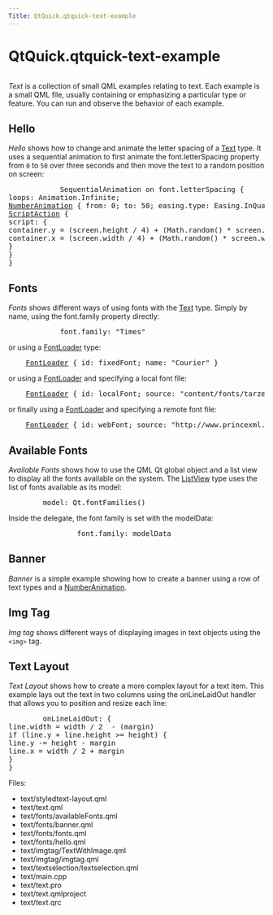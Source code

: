 ```yaml
---
Title: QtQuick.qtquick-text-example
---
```


# QtQuick.qtquick-text-example

<span class="subtitle"></span>
<!-- $$$text-description -->
<p class="centerAlign"><img src="https://developer.ubuntu.com/static/devportal_uploaded/17374a6d-0e54-4015-8797-5278cfe085d9-../qtquick-text-example/images/qml-text-example.png" alt="" /></p><p><i>Text</i> is a collection of small QML examples relating to text. Each example is a small QML file, usually containing or emphasizing a particular type or feature. You can run and observe the behavior of each example.</p>
<h2 id="hello">Hello</h2>
<p><i>Hello</i> shows how to change and animate the letter spacing of a <a href="QtQuick.qtquick-releasenotes.md#text">Text</a> type. It uses a sequential animation to first animate the font.letterSpacing property from <code>0</code> to <code>50</code> over three seconds and then move the text to a random position on screen:</p>
<pre class="qml">            SequentialAnimation on <span class="name">font</span>.letterSpacing {
<span class="name">loops</span>: <span class="name">Animation</span>.<span class="name">Infinite</span>;
<span class="type"><a href="QtQuick.NumberAnimation.md">NumberAnimation</a></span> { <span class="name">from</span>: <span class="number">0</span>; <span class="name">to</span>: <span class="number">50</span>; <span class="name">easing</span>.type: <span class="name">Easing</span>.<span class="name">InQuad</span>; <span class="name">duration</span>: <span class="number">3000</span> }
<span class="type"><a href="QtQuick.ScriptAction.md">ScriptAction</a></span> {
<span class="name">script</span>: {
<span class="name">container</span>.<span class="name">y</span> <span class="operator">=</span> (<span class="name">screen</span>.<span class="name">height</span> <span class="operator">/</span> <span class="number">4</span>) <span class="operator">+</span> (<span class="name">Math</span>.<span class="name">random</span>() <span class="operator">*</span> <span class="name">screen</span>.<span class="name">height</span> <span class="operator">/</span> <span class="number">2</span>)
<span class="name">container</span>.<span class="name">x</span> <span class="operator">=</span> (<span class="name">screen</span>.<span class="name">width</span> <span class="operator">/</span> <span class="number">4</span>) <span class="operator">+</span> (<span class="name">Math</span>.<span class="name">random</span>() <span class="operator">*</span> <span class="name">screen</span>.<span class="name">width</span> <span class="operator">/</span> <span class="number">2</span>)
}
}
}</pre>
<h2 id="fonts">Fonts</h2>
<p><i>Fonts</i> shows different ways of using fonts with the <a href="QtQuick.qtquick-releasenotes.md#text">Text</a> type. Simply by name, using the font.family property directly:</p>
<pre class="qml">            <span class="name">font</span>.family: <span class="string">&quot;Times&quot;</span></pre>
<p>or using a <a href="QtQuick.FontLoader.md">FontLoader</a> type:</p>
<pre class="qml">    <span class="type"><a href="QtQuick.FontLoader.md">FontLoader</a></span> { <span class="name">id</span>: <span class="name">fixedFont</span>; <span class="name">name</span>: <span class="string">&quot;Courier&quot;</span> }</pre>
<p>or using a <a href="QtQuick.FontLoader.md">FontLoader</a> and specifying a local font file:</p>
<pre class="qml">    <span class="type"><a href="QtQuick.FontLoader.md">FontLoader</a></span> { <span class="name">id</span>: <span class="name">localFont</span>; <span class="name">source</span>: <span class="string">&quot;content/fonts/tarzeau_ocr_a.ttf&quot;</span> }</pre>
<p>or finally using a <a href="QtQuick.FontLoader.md">FontLoader</a> and specifying a remote font file:</p>
<pre class="qml">    <span class="type"><a href="QtQuick.FontLoader.md">FontLoader</a></span> { <span class="name">id</span>: <span class="name">webFont</span>; <span class="name">source</span>: <span class="string">&quot;http://www.princexml.com/fonts/steffmann/Starburst.ttf&quot;</span> }</pre>
<h2 id="available-fonts">Available Fonts</h2>
<p><i>Available Fonts</i> shows how to use the QML Qt global object and a list view to display all the fonts available on the system. The <a href="QtQuick.ListView.md">ListView</a> type uses the list of fonts available as its model:</p>
<pre class="qml">        <span class="name">model</span>: <span class="name">Qt</span>.<span class="name">fontFamilies</span>()</pre>
<p>Inside the delegate, the font family is set with the modelData:</p>
<pre class="qml">                <span class="name">font</span>.family: <span class="name">modelData</span></pre>
<h2 id="banner">Banner</h2>
<p><i>Banner</i> is a simple example showing how to create a banner using a row of text types and a <a href="QtQuick.NumberAnimation.md">NumberAnimation</a>.</p>
<h2 id="img-tag">Img Tag</h2>
<p><i>Img tag</i> shows different ways of displaying images in text objects using the <code>&lt;img&gt;</code> tag.</p>
<h2 id="text-layout">Text Layout</h2>
<p><i>Text Layout</i> shows how to create a more complex layout for a text item. This example lays out the text in two columns using the onLineLaidOut handler that allows you to position and resize each line:</p>
<pre class="qml">        <span class="name">onLineLaidOut</span>: {
<span class="name">line</span>.<span class="name">width</span> <span class="operator">=</span> <span class="name">width</span> <span class="operator">/</span> <span class="number">2</span>  <span class="operator">-</span> (<span class="name">margin</span>)
<span class="keyword">if</span> (<span class="name">line</span>.<span class="name">y</span> <span class="operator">+</span> <span class="name">line</span>.<span class="name">height</span> <span class="operator">&gt;=</span> <span class="name">height</span>) {
<span class="name">line</span>.<span class="name">y</span> <span class="operator">-=</span> <span class="name">height</span> <span class="operator">-</span> <span class="name">margin</span>
<span class="name">line</span>.<span class="name">x</span> <span class="operator">=</span> <span class="name">width</span> <span class="operator">/</span> <span class="number">2</span> <span class="operator">+</span> <span class="name">margin</span>
}
}</pre>
<p>Files:</p>
<ul>
<li>text/styledtext-layout.qml</li>
<li>text/text.qml</li>
<li>text/fonts/availableFonts.qml</li>
<li>text/fonts/banner.qml</li>
<li>text/fonts/fonts.qml</li>
<li>text/fonts/hello.qml</li>
<li>text/imgtag/TextWithImage.qml</li>
<li>text/imgtag/imgtag.qml</li>
<li>text/textselection/textselection.qml</li>
<li>text/main.cpp</li>
<li>text/text.pro</li>
<li>text/text.qmlproject</li>
<li>text/text.qrc</li>
</ul>
<!-- @@@text -->
